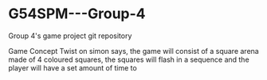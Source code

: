 # G54SPM---Group-4
Group 4's game project git repository

Game Concept
Twist on simon says, the game will consist of a square arena made of 4 coloured squares, the squares will flash in a sequence and the player will have a set amount of time to 
